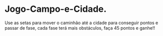 # Jogo-Campo-e-Cidade.
Use as setas para mover o caminhão até a cidade para conseguir pontos e passar de fase, cada fase terá mais obstáculos, faça 45 pontos e ganhe!!
